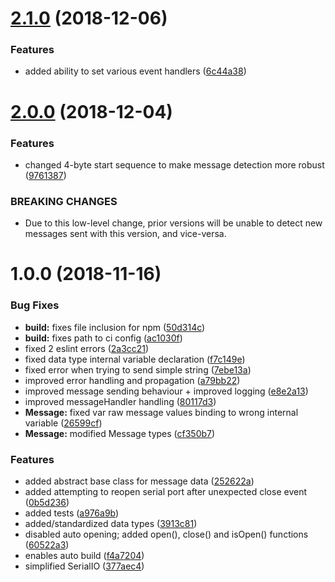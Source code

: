 # [2.1.0](https://github.com/tillhub/tillhub-serialio/compare/v2.0.0...v2.1.0) (2018-12-06)


### Features

* added ability to set various event handlers ([6c44a38](https://github.com/tillhub/tillhub-serialio/commit/6c44a38))

# [2.0.0](https://github.com/tillhub/tillhub-serialio/compare/v1.0.0...v2.0.0) (2018-12-04)


### Features

* changed 4-byte start sequence to make message detection more robust ([9761387](https://github.com/tillhub/tillhub-serialio/commit/9761387))


### BREAKING CHANGES

* Due to this low-level change, prior versions will be unable to detect new messages sent with this version, and vice-versa.

# 1.0.0 (2018-11-16)


### Bug Fixes

* **build:** fixes file inclusion for npm ([50d314c](https://github.com/tillhub/tillhub-serialio/commit/50d314c))
* **build:** fixes path to ci config ([ac1030f](https://github.com/tillhub/tillhub-serialio/commit/ac1030f))
* fixed 2 eslint errors ([2a3cc21](https://github.com/tillhub/tillhub-serialio/commit/2a3cc21))
* fixed data type internal variable declaration ([f7c149e](https://github.com/tillhub/tillhub-serialio/commit/f7c149e))
* fixed error when trying to send simple string ([7ebe13a](https://github.com/tillhub/tillhub-serialio/commit/7ebe13a))
* improved error handling and propagation ([a79bb22](https://github.com/tillhub/tillhub-serialio/commit/a79bb22))
* improved message sending behaviour + improved logging ([e8e2a13](https://github.com/tillhub/tillhub-serialio/commit/e8e2a13))
* improved messageHandler handling ([80117d3](https://github.com/tillhub/tillhub-serialio/commit/80117d3))
* **Message:** fixed var raw message values binding to wrong internal variable ([26599cf](https://github.com/tillhub/tillhub-serialio/commit/26599cf))
* **Message:** modified Message types ([cf350b7](https://github.com/tillhub/tillhub-serialio/commit/cf350b7))


### Features

* added abstract base class for message data ([252622a](https://github.com/tillhub/tillhub-serialio/commit/252622a))
* added attempting to reopen serial port after unexpected close event ([0b5d236](https://github.com/tillhub/tillhub-serialio/commit/0b5d236))
* added tests ([a976a9b](https://github.com/tillhub/tillhub-serialio/commit/a976a9b))
* added/standardized data types ([3913c81](https://github.com/tillhub/tillhub-serialio/commit/3913c81))
* disabled auto opening; added open(), close() and isOpen() functions ([60522a3](https://github.com/tillhub/tillhub-serialio/commit/60522a3))
* enables auto build ([f4a7204](https://github.com/tillhub/tillhub-serialio/commit/f4a7204))
* simplified SerialIO ([377aec4](https://github.com/tillhub/tillhub-serialio/commit/377aec4))
